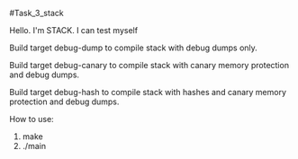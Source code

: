 #Task_3_stack

Hello. I'm STACK. I can test myself


Build target debug-dump to compile stack with debug dumps only.

Build target debug-canary to compile stack with canary memory protection and debug dumps.

Build target debug-hash to compile stack with hashes and canary memory protection and debug dumps.




How to use: 
1. make
2. ./main